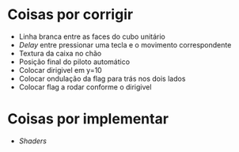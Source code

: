 # Coisas por corrigir

- Linha branca entre as faces do cubo unitário
- *Delay* entre pressionar uma tecla e o movimento correspondente
- Textura da caixa no chão
- Posição final do piloto automático
- Colocar dirigivel em y=10
- Colocar ondulação da flag para trás nos dois lados
- Colocar flag a rodar conforme o dirigivel

# Coisas por implementar

- *Shaders*
